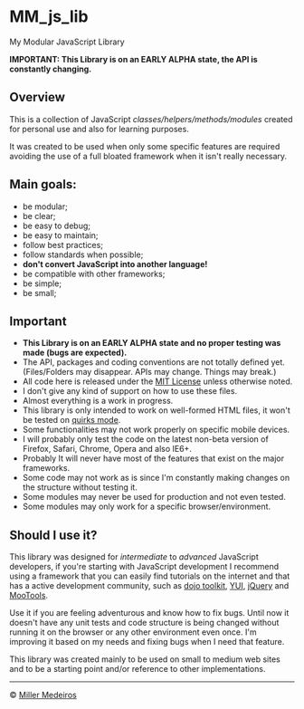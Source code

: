 # MM_js_lib #

My Modular JavaScript Library

**IMPORTANT: This Library is on an EARLY ALPHA state, the API is constantly changing.**


## Overview ##

This is a collection of JavaScript *classes/helpers/methods/modules* created for personal use and also for learning purposes.

It was created to be used when only some specific features are required avoiding the use of a full bloated framework when it isn't really necessary.


## Main goals: ##

 - be modular;
 - be clear;
 - be easy to debug;
 - be easy to maintain;
 - follow best practices;
 - follow standards when possible;
 - **don't convert JavaScript into another language!**
 - be compatible with other frameworks;
 - be simple;
 - be small;


## Important ##

 - **This Library is on an EARLY ALPHA state and no proper testing was made (bugs are expected).**
 - The API, packages and coding conventions are not totally defined yet. (Files/Folders may disappear. APIs may change. Things may break.)
 - All code here is released under the [MIT License](http://www.opensource.org/licenses/mit-license.php) unless otherwise noted.
 - I don't give any kind of support on how to use these files.
 - Almost everything is a work in progress.
 - This library is only intended to work on well-formed HTML files, it won't be tested on [quirks mode](http://www.quirksmode.org/css/quirksmode.html).
 - Some functionalities may not work properly on specific mobile devices.
 - I will probably only test the code on the latest non-beta version of Firefox, Safari, Chrome, Opera and also IE6+.
 - Probably It will never have most of the features that exist on the major frameworks.
 - Some code may not work as is since I'm constantly making changes on the structure without testing it.
 - Some modules may never be used for production and not even tested.
 - Some modules may only work for a specific browser/environment.


## Should I use it? ##

This library was designed for *intermediate* to *advanced* JavaScript developers, if you're starting with JavaScript development I recommend using a 
framework that you can easily find tutorials on the internet and that has a active development community, such as [dojo toolkit](http://www.dojotoolkit.org/), 
[YUI](http://developer.yahoo.com/yui/), [jQuery](http://jquery.com) and [MooTools](http://mootools.net).

Use it if you are feeling adventurous and know how to fix bugs. Until now it doesn't have any unit tests and code structure is being changed without 
running it on the browser or any other environment even once. I'm improving it based on my needs and fixing bugs when I need that feature. 

This library was created mainly to be used on small to medium web sites and to be a starting point and/or reference to other implementations.


----

&copy; [Miller Medeiros](http://www.millermedeiros.com)